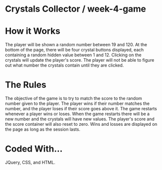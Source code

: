 # Crystals Collector / week-4-game

# How it Works

The player will be shown a random number between 19 and 120. At the bottom of the page, there will be four crystal buttons displayed, each containing a random hidden value between 1 and 12. Clicking on the crystals will update the player's score. The player will not be able to figure out what number the crystals contain until they are clicked.

# The Rules 

The objective of the game is to try to match the score to the random number given to the player.
The player wins if their number matches the number, and the player loses if their score goes above it. The game restarts whenever a player wins or loses. When the game restarts there will be a new number and the crystals will have new values. The player's score and the score container will also reset to zero.
Wins and losses are displayed on the page as long as the session lasts.

# Coded With...

JQuery, CSS, and HTML.
